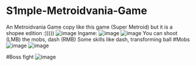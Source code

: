 # S1mple-Metroidvania-Game
An Metroidvania Game copy like this game (Super Metroid) but it is a shopee edition :)))))
![image](https://github.com/nhd3009/Metroidvania-Game/assets/90162574/d7f57f53-a0e2-4a7b-b0f2-ef721ba10ff8)
Ingame:
![image](https://github.com/nhd3009/Metroidvania-Game/assets/90162574/cdc8594c-8140-43d8-94ff-987d913ef7df)
![image](https://github.com/nhd3009/Metroidvania-Game/assets/90162574/a16752a4-5228-473f-a5cd-083d9e1893bf)
You can shoot (LMB) the mobs, dash (RMB)
Some skills like dash, transforming ball
#Mobs
![image](https://github.com/nhd3009/Metroidvania-Game/assets/90162574/556ef812-96d3-469b-9a52-87c785a3a050)
![image](https://github.com/nhd3009/Metroidvania-Game/assets/90162574/e779a052-6e1a-42c9-9f73-22a478b92f30)

#Boss fight
![image](https://github.com/nhd3009/Metroidvania-Game/assets/90162574/57d8fea4-16b0-4d7c-93e3-3abb71f7f2b7)


